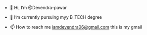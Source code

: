 - 👋 Hi, I’m @Devendra-pawar

- 🌱 I’m currently pursuing myy B_TECH degree

- 📫 How to reach me  iamdevendra06@gmail.com this is my gmail

<!---
Devendra-pawar/Devendra-pawar is a ✨ special ✨ repository because its `README.md` (this file) appears on your GitHub profile.
You can click the Preview link to take a look at your changes.
--->
